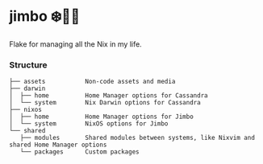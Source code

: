 # jimbo ❄️🧑‍🌾

Flake for managing all the Nix in my life.

### Structure

```
├── assets           Non-code assets and media
├── darwin
│  ├── home          Home Manager options for Cassandra
│  └── system        Nix Darwin options for Cassandra
├── nixos
│  ├── home          Home Manager options for Jimbo
│  └── system        NixOS options for Jimbo
└── shared
   ├── modules       Shared modules between systems, like Nixvim and shared Home Manager options
   └── packages      Custom packages
```

